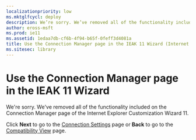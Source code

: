 ```yaml
---
localizationpriority: low
ms.mktglfcycl: deploy
description: We’re sorry. We’ve removed all of the functionality included on the **Connection Manager** page of the Internet Explorer Customization Wizard 11.
author: eross-msft
ms.prod: ie11
ms.assetid: 1edaa7db-cf6b-4f94-b65f-0feff3d4081a
title: Use the Connection Manager page in the IEAK 11 Wizard (Internet Explorer Administration Kit 11 for IT Pros)
ms.sitesec: library
---
```



# Use the Connection Manager page in the IEAK 11 Wizard
We're sorry. We've removed all of the functionality included on the Connection Manager page of the Internet Explorer Customization Wizard 11.

Click **Next** to go to the [Connection Settings](connection-settings-ieak11-wizard.md) page or **Back** to go to the [Compatibility View](compat-view-ieak11-wizard.md) page.


